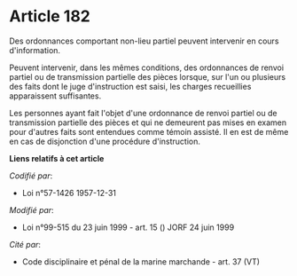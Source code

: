 # Article 182

Des ordonnances comportant non-lieu partiel peuvent intervenir en cours d'information.

Peuvent intervenir, dans les mêmes conditions, des ordonnances de renvoi partiel ou de transmission partielle des pièces
lorsque, sur l'un ou plusieurs des faits dont le juge d'instruction est saisi, les charges recueillies apparaissent
suffisantes.

Les personnes ayant fait l'objet d'une ordonnance de renvoi partiel ou de transmission partielle des pièces et qui ne
demeurent pas mises en examen pour d'autres faits sont entendues comme témoin assisté. Il en est de même en cas de
disjonction d'une procédure d'instruction.

**Liens relatifs à cet article**

_Codifié par_:

  - Loi n°57-1426 1957-12-31

_Modifié par_:

  - Loi n°99-515 du 23 juin 1999 - art. 15 () JORF 24 juin 1999

_Cité par_:

  - Code disciplinaire et pénal de la marine marchande - art. 37 (VT)
